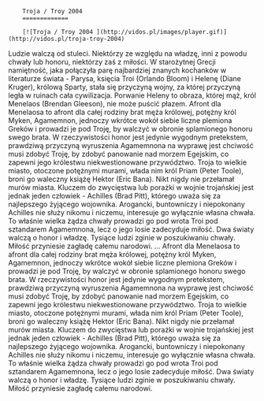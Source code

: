 
        Troja / Troy 2004 
        =============
        
        [![Troja / Troy 2004 ](http://vidos.pl/images/player.gif)](http://vidos.pl/troja-troy-2004)
        
        
 Ludzie walczą od stuleci. Niektórzy ze względu na władzę, inni z powodu chwały lub honoru, niektórzy zaś z miłości. W starożytnej Grecji namiętność, jaka połączyła parę najbardziej znanych kochanków w literaturze świata - Parysa, księcia Troi (Orlando Bloom) i Helenę (Diane Kruger), królową Sparty, stała się przyczyną wojny, za której przyczyną legła w ruinach cała cywilizacja. Porwanie Heleny to obraza, której mąż, król Menelaos (Brendan Gleeson), nie może puścić płazem. Afront dla Menelaosa to afront dla całej rodziny brat męża królowej, potężny król Myken, Agamemnon, jednoczy wkrótce wokół siebie liczne plemiona Greków i prowadzi je pod Troję, by walczyć w obronie splamionego honoru swego brata. W rzeczywistości honor jest jedynie wygodnym pretekstem, prawdziwą przyczyną wyruszenia Agamemnona na wyprawę jest chciwość musi zdobyć Troję, by zdobyć panowanie nad morzem Egejskim, co zapewni jego królestwu niekwestionowane przywództwo. Troja to wielkie miasto, otoczone potężnymi murami, włada nim król Priam (Peter Toole), broni go waleczny książę Hektor (Eric Bana). Nikt nigdy nie przełamał murów miasta. Kluczem do zwycięstwa lub porażki w wojnie trojańskiej jest jednak jeden człowiek - Achilles (Brad Pitt), którego uważa się za najlepszego żyjącego wojownika. Arogancki, buntowniczy i niepokonany Achilles nie służy nikomu i niczemu, interesuje go wyłącznie własna chwała. To właśnie wielka żądza chwały prowadzi go pod wrota Troi pod sztandarem Agamemnona, lecz o jego losie zadecyduje miłość. Dwa światy walczą o honor i władzę. Tysiące ludzi zginie w poszukiwaniu chwały. Miłość przyniesie zagładę całemu narodowi.  ... Afront dla Menelaosa to afront dla całej rodziny brat męża królowej, potężny król Myken, Agamemnon, jednoczy wkrótce wokół siebie liczne plemiona Greków i prowadzi je pod Troję, by walczyć w obronie splamionego honoru swego brata. W rzeczywistości honor jest jedynie wygodnym pretekstem, prawdziwą przyczyną wyruszenia Agamemnona na wyprawę jest chciwość musi zdobyć Troję, by zdobyć panowanie nad morzem Egejskim, co zapewni jego królestwu niekwestionowane przywództwo. Troja to wielkie miasto, otoczone potężnymi murami, włada nim król Priam (Peter Toole), broni go waleczny książę Hektor (Eric Bana). Nikt nigdy nie przełamał murów miasta. Kluczem do zwycięstwa lub porażki w wojnie trojańskiej jest jednak jeden człowiek - Achilles (Brad Pitt), którego uważa się za najlepszego żyjącego wojownika. Arogancki, buntowniczy i niepokonany Achilles nie służy nikomu i niczemu, interesuje go wyłącznie własna chwała. To właśnie wielka żądza chwały prowadzi go pod wrota Troi pod sztandarem Agamemnona, lecz o jego losie zadecyduje miłość. Dwa światy walczą o honor i władzę. Tysiące ludzi zginie w poszukiwaniu chwały. Miłość przyniesie zagładę całemu narodowi.
    